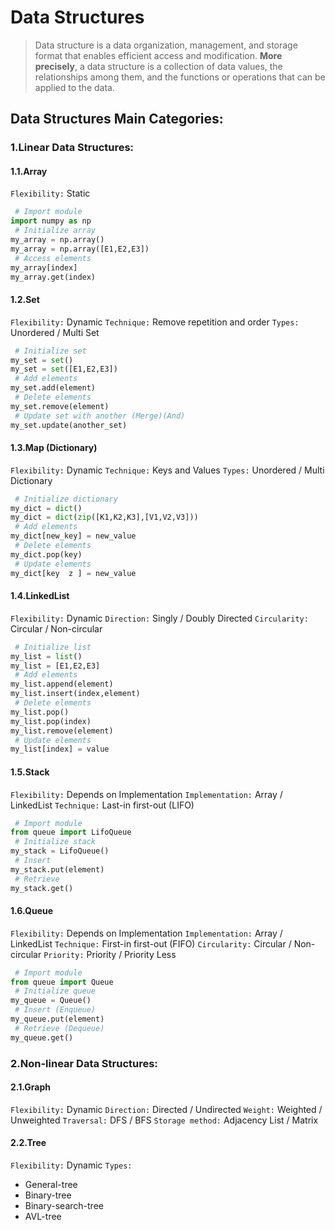 # Data Structures

> Data structure is a data organization, management, and storage format that enables efficient access and modification. 
> **More precisely**, a data structure is a collection of data values, the relationships among them, and the functions or operations that can be applied to the data.

## Data Structures Main Categories:

### 1.Linear Data Structures:
#### 1.1.Array
`Flexibility:` Static
~~~python
 # Import module
import numpy as np
 # Initialize array
my_array = np.array()
my_array = np.array([E1,E2,E3])
 # Access elements
my_array[index]
my_array.get(index)
~~~

#### 1.2.Set
`Flexibility:` Dynamic
`Technique:` Remove repetition and order
`Types:` Unordered / Multi Set
~~~python
 # Initialize set
my_set = set()
my_set = set([E1,E2,E3])
 # Add elements
my_set.add(element)
 # Delete elements
my_set.remove(element)
 # Update set with another (Merge)(And)
my_set.update(another_set)
~~~

#### 1.3.Map (Dictionary)
`Flexibility:` Dynamic
`Technique:` Keys and Values
`Types:` Unordered / Multi Dictionary
~~~python
 # Initialize dictionary
my_dict = dict()
my_dict = dict(zip([K1,K2,K3],[V1,V2,V3]))
 # Add elements
my_dict[new_key] = new_value
 # Delete elements
my_dict.pop(key)
 # Update elements
my_dict[key  z ] = new_value
~~~

#### 1.4.LinkedList
`Flexibility:` Dynamic
`Direction:` Singly / Doubly Directed
`Circularity:` Circular / Non-circular
~~~python
 # Initialize list
my_list = list()
my_list = [E1,E2,E3]
 # Add elements
my_list.append(element)
my_list.insert(index,element)
 # Delete elements
my_list.pop()
my_list.pop(index)
my_list.remove(element)
 # Update elements
my_list[index] = value
~~~

#### 1.5.Stack
`Flexibility:` Depends on Implementation
`Implementation:` Array / LinkedList
`Technique:` Last-in first-out (LIFO)
~~~python
 # Import module
from queue import LifoQueue
 # Initialize stack
my_stack = LifoQueue()
 # Insert
my_stack.put(element)
 # Retrieve
my_stack.get()
~~~

#### 1.6.Queue
`Flexibility:` Depends on Implementation
`Implementation:` Array / LinkedList
`Technique:` First-in first-out (FIFO)
`Circularity:` Circular / Non-circular
`Priority:` Priority / Priority Less
~~~python
 # Import module
from queue import Queue
 # Initialize queue
my_queue = Queue()
 # Insert (Enqueue)
my_queue.put(element)
 # Retrieve (Dequeue)
my_queue.get()
~~~



### 2.Non-linear Data Structures:
#### 2.1.Graph
`Flexibility:` Dynamic
`Direction:` Directed / Undirected
`Weight:` Weighted / Unweighted
`Traversal:` DFS / BFS
`Storage method:` Adjacency List / Matrix

#### 2.2.Tree
`Flexibility:` Dynamic
`Types:` 
* General-tree
* Binary-tree
* Binary-search-tree
* AVL-tree